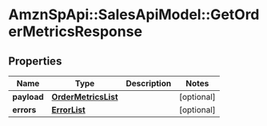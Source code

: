 # AmznSpApi::SalesApiModel::GetOrderMetricsResponse

## Properties
Name | Type | Description | Notes
------------ | ------------- | ------------- | -------------
**payload** | [**OrderMetricsList**](OrderMetricsList.md) |  | [optional] 
**errors** | [**ErrorList**](ErrorList.md) |  | [optional] 

